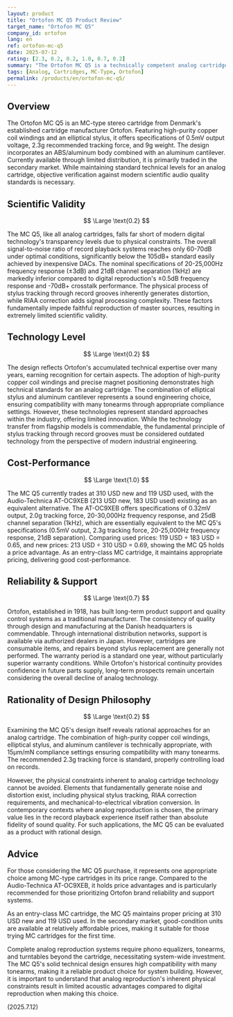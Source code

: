 ```yaml
---
layout: product
title: "Ortofon MC Q5 Product Review"
target_name: "Ortofon MC Q5"
company_id: ortofon
lang: en
ref: ortofon-mc-q5
date: 2025-07-12
rating: [2.3, 0.2, 0.2, 1.0, 0.7, 0.2]
summary: "The Ortofon MC Q5 is a technically competent analog cartridge that achieves nearly equivalent cost-performance to the Audio-Technica AT-OC9XEB. While appropriately priced as an entry-class MC cartridge, its scientific validity is limited due to the inherent physical constraints of analog reproduction."
tags: [Analog, Cartridges, MC-Type, Ortofon]
permalink: /products/en/ortofon-mc-q5/
---
```

## Overview

The Ortofon MC Q5 is an MC-type stereo cartridge from Denmark's established cartridge manufacturer Ortofon. Featuring high-purity copper coil windings and an elliptical stylus, it offers specifications of 0.5mV output voltage, 2.3g recommended tracking force, and 9g weight. The design incorporates an ABS/aluminum body combined with an aluminum cantilever. Currently available through limited distribution, it is primarily traded in the secondary market. While maintaining standard technical levels for an analog cartridge, objective verification against modern scientific audio quality standards is necessary.

## Scientific Validity

$$ \Large \text{0.2} $$

The MC Q5, like all analog cartridges, falls far short of modern digital technology's transparency levels due to physical constraints. The overall signal-to-noise ratio of record playback systems reaches only 60-70dB under optimal conditions, significantly below the 105dB+ standard easily achieved by inexpensive DACs. The nominal specifications of 20-25,000Hz frequency response (±3dB) and 21dB channel separation (1kHz) are markedly inferior compared to digital reproduction's ±0.5dB frequency response and -70dB+ crosstalk performance. The physical process of stylus tracking through record grooves inherently generates distortion, while RIAA correction adds signal processing complexity. These factors fundamentally impede faithful reproduction of master sources, resulting in extremely limited scientific validity.

## Technology Level

$$ \Large \text{0.2} $$

The design reflects Ortofon's accumulated technical expertise over many years, earning recognition for certain aspects. The adoption of high-purity copper coil windings and precise magnet positioning demonstrates high technical standards for an analog cartridge. The combination of elliptical stylus and aluminum cantilever represents a sound engineering choice, ensuring compatibility with many tonearms through appropriate compliance settings. However, these technologies represent standard approaches within the industry, offering limited innovation. While the technology transfer from flagship models is commendable, the fundamental principle of stylus tracking through record grooves must be considered outdated technology from the perspective of modern industrial engineering.

## Cost-Performance

$$ \Large \text{1.0} $$

The MC Q5 currently trades at 310 USD new and 119 USD used, with the Audio-Technica AT-OC9XEB (213 USD new, 183 USD used) existing as an equivalent alternative. The AT-OC9XEB offers specifications of 0.32mV output, 2.0g tracking force, 20-30,000Hz frequency response, and 25dB channel separation (1kHz), which are essentially equivalent to the MC Q5's specifications (0.5mV output, 2.3g tracking force, 20-25,000Hz frequency response, 21dB separation). Comparing used prices: 119 USD ÷ 183 USD = 0.65, and new prices: 213 USD ÷ 310 USD = 0.69, showing the MC Q5 holds a price advantage. As an entry-class MC cartridge, it maintains appropriate pricing, delivering good cost-performance.

## Reliability & Support

$$ \Large \text{0.7} $$

Ortofon, established in 1918, has built long-term product support and quality control systems as a traditional manufacturer. The consistency of quality through design and manufacturing at the Danish headquarters is commendable. Through international distribution networks, support is available via authorized dealers in Japan. However, cartridges are consumable items, and repairs beyond stylus replacement are generally not performed. The warranty period is a standard one year, without particularly superior warranty conditions. While Ortofon's historical continuity provides confidence in future parts supply, long-term prospects remain uncertain considering the overall decline of analog technology.

## Rationality of Design Philosophy

$$ \Large \text{0.2} $$

Examining the MC Q5's design itself reveals rational approaches for an analog cartridge. The combination of high-purity copper coil windings, elliptical stylus, and aluminum cantilever is technically appropriate, with 15μm/mN compliance settings ensuring compatibility with many tonearms. The recommended 2.3g tracking force is standard, properly controlling load on records.

However, the physical constraints inherent to analog cartridge technology cannot be avoided. Elements that fundamentally generate noise and distortion exist, including physical stylus tracking, RIAA correction requirements, and mechanical-to-electrical vibration conversion. In contemporary contexts where analog reproduction is chosen, the primary value lies in the record playback experience itself rather than absolute fidelity of sound quality. For such applications, the MC Q5 can be evaluated as a product with rational design.

## Advice

For those considering the MC Q5 purchase, it represents one appropriate choice among MC-type cartridges in its price range. Compared to the Audio-Technica AT-OC9XEB, it holds price advantages and is particularly recommended for those prioritizing Ortofon brand reliability and support systems.

As an entry-class MC cartridge, the MC Q5 maintains proper pricing at 310 USD new and 119 USD used. In the secondary market, good-condition units are available at relatively affordable prices, making it suitable for those trying MC cartridges for the first time.

Complete analog reproduction systems require phono equalizers, tonearms, and turntables beyond the cartridge, necessitating system-wide investment. The MC Q5's solid technical design ensures high compatibility with many tonearms, making it a reliable product choice for system building. However, it is important to understand that analog reproduction's inherent physical constraints result in limited acoustic advantages compared to digital reproduction when making this choice.

(2025.7.12)